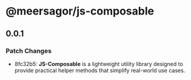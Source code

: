 # @meersagor/js-composable

## 0.0.1

### Patch Changes

- 8fc32b5: **JS-Composable** is a lightweight utility library designed to provide practical helper methods that simplify real-world
  use cases.
